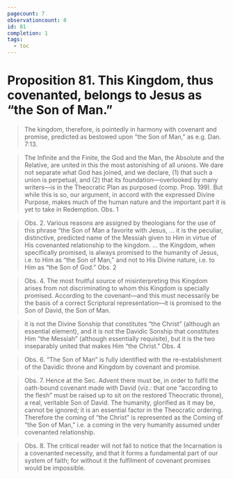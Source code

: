 ```yaml
---
pagecount: 7
observationcount: 8
id: 81
completion: 1
tags:
  - toc
---
```

# Proposition 81. This Kingdom, thus covenanted, belongs to Jesus as “the Son of Man.”

>The kingdom, therefore, is pointedly in harmony with covenant and promise, predicted as bestowed upon “the Son of Man,” as e.g. Dan. 7:13.

>The Infinite and the Finite, the God and the Man, the Absolute and the Relative, are united in this the most astonishing of all unions. We dare not separate what God has joined, and we declare, (1) that such a union is perpetual, and (2) that its foundation—overlooked by many writers—is in the Theocratic Plan as purposed (comp. Prop. 199). But while this is so, our argument, in accord with the expressed Divine Purpose, makes much of the human nature and the important part it is yet to take in Redemption.
>Obs. 1

>Obs. 2. Various reasons are assigned by theologians for the use of this phrase “the Son of Man a favorite with Jesus,
>...
>it is the peculiar, distinctive, predicted name of the Messiah given to Him in virtue of His covenanted relationship to the kingdom.
>...
>the Kingdom, when specifically promised, is always promised to the humanity of Jesus, i.e. to Him as “the Son of Man,” and not to His Divine nature, i.e. to Him as “the Son of God.”
>Obs. 2

>Obs. 4. The most fruitful source of misinterpreting this Kingdom arises from not discriminating to whom this Kingdom is specially promised. According to the covenant—and this must necessarily be the basis of a correct Scriptural representation—it is promised to the Son of David, the Son of Man.

>it is not the Divine Sonship that constitutes “the Christ” (although an essential element), and it is not the Davidic Sonship that constitutes Him “the Messiah” (although essentially requisite), but it is the two inseparably united that makes Him “the Christ.”
>Obs. 4

>Obs. 6. “The Son of Man” is fully identified with the re-establishment of the Davidic throne and Kingdom by covenant and promise.

>Obs. 7. Hence at the Sec. Advent there must be, in order to fulfil the oath-bound covenant made with David (viz.: that one “according to the flesh” must be raised up to sit on the restored Theocratic throne), a real, veritable Son of David. The humanity, glorified as it may be, cannot be ignored; it is an essential factor in the Theocratic ordering. Therefore the coming of “the Christ” is represented as the Coming of “the Son of Man,” i.e. a coming in the very humanity assumed under covenanted relationship.

>Obs. 8. The critical reader will not fail to notice that the Incarnation is a covenanted necessity, and that it forms a fundamental part of our system of faith; for without it the fulfilment of covenant promises would be impossible.